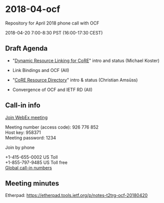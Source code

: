 # 2018-04-ocf

Repository for April 2018 phone call with OCF

2018-04-20 7:00-8:30 PST (16:00-17:30 CEST)

## Draft Agenda

* "[Dynamic Resource Linking for CoRE](https://tools.ietf.org/html/draft-ietf-core-dynlink-05)" intro and status (Michael Koster)
* Link Bindings and OCF (All)
 
* "[CoRE Resource Directory](https://tools.ietf.org/html/draft-ietf-core-resource-directory-13)" intro & status (Christian Amsüss)
* Convergence of OCF and IETF RD (All)
 
## Call-in info

[Join WebEx meeting](https://openconnectivity.webex.com/openconnectivity/j.php?MTID=m72ec8db07d4259a485c36e2cd32ea163)

Meeting number (access code): 926 776 852      
Host key: 958371         
Meeting password: 1234    
 
Join by phone  

+1-415-655-0002 US Toll  
+1-855-797-9485 US Toll free  
[Global call-in numbers](https://openconnectivity.webex.com/openconnectivity/globalcallin.php?serviceType=MC&ED=662952832&tollFree=1)


## Meeting minutes

Etherpad: https://etherpad.tools.ietf.org/p/notes-t2trg-ocf-20180420
